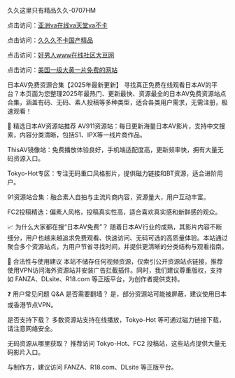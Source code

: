 久久这里只有精品久久-0707HM

点击访问：<a href="https://tfda.pages.dev/">亚洲va在线va天堂va不卡</a>

点击访问：<a href="https://bsdf-5f5.pages.dev/">久久久不卡国产精品</a>

点击访问：<a href="https://cfad.pages.dev/">好男人www在线社区大豆网</a>

点击访问：<a href="tps://gfd-5xg.pages.dev/">美国一级大黄一片免费的网站</a>

日本AV免费资源合集【2025年最新更新】
寻找真正免费在线观看日本AV的平台？本页面为您整理2025年最热门、更新最快、资源最全的日本AV免费资源站点合集，涵盖有码、无码、素人投稿等多种类型，适合各类用户需求，无需注册，极速观看！

🌟 精选日本AV资源站推荐
AV911资源站：每日更新海量日本AV影片，支持中文搜索，内容分类清晰，包括S1、IPX等一线片商作品。

ThisAV镜像站：免费播放体验良好，手机端适配度高，更新频率快，拥有大量无码资源入口。

Tokyo-Hot专区：专注无码重口风格影片，提供磁力链接和BT资源，适合进阶用户。

91资源站合集：融合素人自拍与主流片商内容，资源量大，用户互动丰富。

FC2投稿精选：偏素人风格，投稿真实性高，适合喜欢真实感和新鲜感的观众。

📈 为什么大家都在搜“日本AV免费”？
随着日本AV行业的成熟，其影片内容不断细分，用户也越来越追求免费观看、快速访问、无码可选的高质量体验。本站通过聚合多个资源站点，为用户节省寻找时间，并提供更清晰的分类结构与观看指南。

🧭 合法性与使用建议
本站不储存任何视频资源，仅索引公开资源站点链接，推荐使用VPN访问海外资源站并安装广告拦截插件。同时，我们建议尊重版权，支持如 FANZA、DLsite、R18.com 等正版平台，为创作者提供支持。

❓ 用户常见问题 Q&A
是否需要翻墙？
是，部分资源站可能被屏蔽，建议使用日本或香港节点VPN。

是否支持下载？
多数资源站支持在线播放，Tokyo-Hot 等可通过磁力链接下载，请注意网络安全。

无码资源从哪里获取？
推荐访问 Tokyo-Hot、FC2 投稿站，这些站点提供大量无码影片入口。

与制作方，建议访问 FANZA、R18.com、DLsite 等正版平台。
<span style="display:none;">[Canonical link](）</span>
